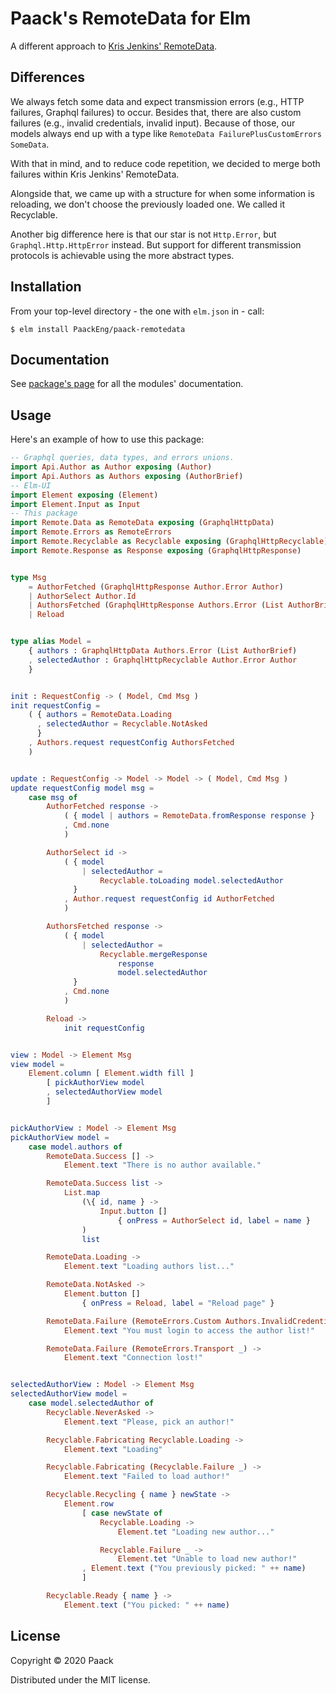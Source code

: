# Paack's RemoteData for Elm

A different approach to [Kris Jenkins' RemoteData](https://github.com/krisajenkins/remotedata).

## Differences

We always fetch some data and expect transmission errors (e.g., HTTP failures, Graphql failures) to occur.
Besides that, there are also custom failures (e.g., invalid credentials, invalid input).
Because of those, our models always end up with a type like `RemoteData FailurePlusCustomErrors SomeData`.

With that in mind, and to reduce code repetition, we decided to merge both failures within Kris Jenkins' RemoteData.

Alongside that, we came up with a structure for when some information is reloading, we don't choose the previously loaded one. We called it Recyclable.

Another big difference here is that our star is not `Http.Error`, but `Graphql.Http.HttpError` instead. But support for different transmission protocols is achievable using the more abstract types.


## Installation

From your top-level directory - the one with `elm.json` in - call:

```
$ elm install PaackEng/paack-remotedata
```


## Documentation

See [package's page](http://package.elm-lang.org/packages/PaackEng/paack-remotedata/latest) for all the modules' documentation.


## Usage

Here's an example of how to use this package:

```elm
-- Graphql queries, data types, and errors unions.
import Api.Author as Author exposing (Author)
import Api.Authors as Authors exposing (AuthorBrief)
-- Elm-UI
import Element exposing (Element)
import Element.Input as Input
-- This package
import Remote.Data as RemoteData exposing (GraphqlHttpData)
import Remote.Errors as RemoteErrors
import Remote.Recyclable as Recyclable exposing (GraphqlHttpRecyclable)
import Remote.Response as Response exposing (GraphqlHttpResponse)


type Msg
    = AuthorFetched (GraphqlHttpResponse Author.Error Author)
    | AuthorSelect Author.Id
    | AuthorsFetched (GraphqlHttpResponse Authors.Error (List AuthorBrief))
    | Reload


type alias Model =
    { authors : GraphqlHttpData Authors.Error (List AuthorBrief)
    , selectedAuthor : GraphqlHttpRecyclable Author.Error Author
    }


init : RequestConfig -> ( Model, Cmd Msg )
init requestConfig =
    ( { authors = RemoteData.Loading
      , selectedAuthor = Recyclable.NotAsked
      }
    , Authors.request requestConfig AuthorsFetched
    )


update : RequestConfig -> Model -> Model -> ( Model, Cmd Msg )
update requestConfig model msg =
    case msg of
        AuthorFetched response ->
            ( { model | authors = RemoteData.fromResponse response }
            , Cmd.none
            )

        AuthorSelect id ->
            ( { model
                | selectedAuthor =
                    Recyclable.toLoading model.selectedAuthor
              }
            , Author.request requestConfig id AuthorFetched
            )

        AuthorsFetched response ->
            ( { model
                | selectedAuthor =
                    Recyclable.mergeResponse
                        response
                        model.selectedAuthor
              }
            , Cmd.none
            )

        Reload ->
            init requestConfig


view : Model -> Element Msg
view model =
    Element.column [ Element.width fill ]
        [ pickAuthorView model
        , selectedAuthorView model
        ]


pickAuthorView : Model -> Element Msg
pickAuthorView model =
    case model.authors of
        RemoteData.Success [] ->
            Element.text "There is no author available."

        RemoteData.Success list ->
            List.map
                (\{ id, name } ->
                    Input.button []
                        { onPress = AuthorSelect id, label = name }
                )
                list

        RemoteData.Loading ->
            Element.text "Loading authors list..."

        RemoteData.NotAsked ->
            Element.button []
                { onPress = Reload, label = "Reload page" }

        RemoteData.Failure (RemoteErrors.Custom Authors.InvalidCredentials) ->
            Element.text "You must login to access the author list!"

        RemoteData.Failure (RemoteErrors.Transport _) ->
            Element.text "Connection lost!"


selectedAuthorView : Model -> Element Msg
selectedAuthorView model =
    case model.selectedAuthor of
        Recyclable.NeverAsked ->
            Element.text "Please, pick an author!"

        Recyclable.Fabricating Recyclable.Loading ->
            Element.text "Loading"

        Recyclable.Fabricating (Recyclable.Failure _) ->
            Element.text "Failed to load author!"

        Recyclable.Recycling { name } newState ->
            Element.row
                [ case newState of
                    Recyclable.Loading ->
                        Element.tet "Loading new author..."

                    Recyclable.Failure _ ->
                        Element.tet "Unable to load new author!"
                , Element.text ("You previously picked: " ++ name)
                ]

        Recyclable.Ready { name } ->
            Element.text ("You picked: " ++ name)
```

## License

Copyright © 2020 Paack 

Distributed under the MIT license.